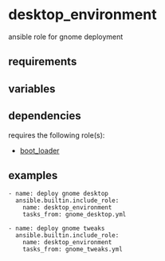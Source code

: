 # desktop_environment
ansible role for gnome deployment

## requirements

## variables

## dependencies
requires the following role(s):
- [boot_loader](https://github.com/chomatz/boot_loader)

## examples
```
- name: deploy gnome desktop
  ansible.builtin.include_role:
    name: desktop_environment
    tasks_from: gnome_desktop.yml
```
```
- name: deploy gnome tweaks
  ansible.builtin.include_role:
    name: desktop_environment
    tasks_from: gnome_tweaks.yml
```
